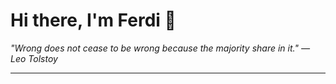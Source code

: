 <h1>Hi there, I'm Ferdi 👋</h1>

<p><em>
  "Wrong does not cease to be wrong because the majority share in it." — Leo Tolstoy
</em></p>

---
